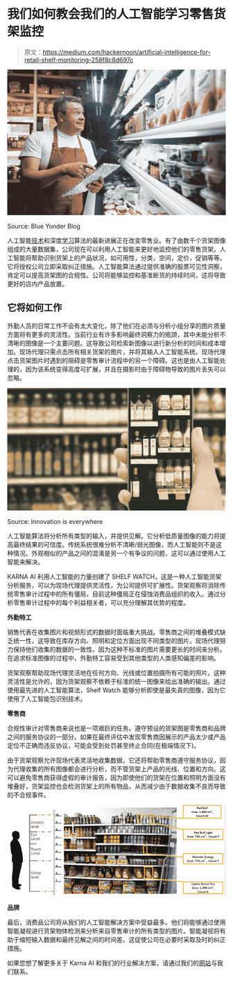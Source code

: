# 我们如何教会我们的人工智能学习零售货架监控

> 原文：<https://medium.com/hackernoon/artificial-intelligence-for-retail-shelf-monitoring-258f8c8d697c>

![](img/ffe8256accf876daac3f8ec2766a4ed1.png)

Source: Blue Yonder Blog

人工智能[技术](https://hackernoon.com/tagged/technology)和深度[学习](https://hackernoon.com/tagged/learning)算法的最新进展正在改变零售业。有了由数千个货架图像组成的大量数据集，公司现在可以利用人工智能来更好地监控他们的零售货架。人工智能将帮助识别货架上的产品状况，如可用性，分类，空间，定价，促销等等。它将授权公司立即采取纠正措施。人工智能算法通过提供准确的股票可见性洞察，肯定可以提高货架图的合规性。公司将能够监控和基准断货的持续时间，这将导致更好的店内产品放置。

## 它将如何工作

外勤人员的日常工作不会有太大变化，除了他们在必须与分析小组分享的图片质量方面将有更多的灵活性。当前行业有许多影响最终洞察力的瓶颈，其中未能分析不清晰的图像是一个主要问题。这导致公司检索新图像以进行新分析的时间和成本增加。现场代理只需点击所有相关货架的图片，并将其输入人工智能系统。现场代理点击货架图片时遇到的阻碍是零售审计流程中的另一个障碍。这也是由人工智能处理的，因为该系统变得高度可扩展，并且在摄影时由于障碍物导致的图片丢失可以忽略。

![](img/f4e1df8ee8faa12678de086933fa1006.png)

Source: Innovation is everywhere

人工智能算法将分析所有类型的输入，并提供见解。它分析低质量图像的能力将提高最终结果的可信度。传统系统很难分析不清晰/弱光图像，而人工智能则不是这种情况。外观相似的产品之间的混淆是另一个有争议的问题，这可以通过使用人工智能来解决。

KARNA AI 利用人工智能的力量创建了 SHELF WATCH，这是一种人工智能货架分析服务，可以为现场代理提供灵活性，为公司提供可扩展性。货架观察将消除传统零售审计过程中的所有僵局，目前这种僵局正在侵蚀消费品组织的收入。通过分析零售审计过程中的每个利益相关者，可以充分理解其优势的程度。

**外勤特工**

销售代表在收集图片和视频形式的数据时面临重大挑战。零售商之间的堆叠模式缺乏统一性，这导致在库存方向、照明和定位方面出现不同类型的图片。现场代理努力保持他们收集的数据的一致性，因为这种不标准的图片需要更长的时间来分析。在追求标准图像的过程中，外勤特工容易受到其他类型的人类感知偏差的影响。

货架观察帮助现场代理灵活地在任何方向、光线或位置拍摄所有可能的照片。这种灵活性是允许的，因为货架观察不依赖于标准的统一图像来给出准确的输出。通过使用最先进的人工智能算法，Shelf Watch 能够分析即使是最失真的图像，因为它使用了人工智能包识别技术。

**零售商**

合规性审计对零售商来说也是一项艰巨的任务。遵守预设的货架图是零售商和品牌之间的服务协议的一部分。如果在最终评估中发现零售商因展示的产品太少或产品定位不正确而违反协议，可能会受到处罚甚至终止合同(在极端情况下)。

由于货架观察允许现场代表灵活地收集数据，它还将帮助零售商遵守服务协议，因为代理收集的所有图像都会进行分析，而不管货架上产品的光线、位置和方向。这可以避免零售商获得虚假的审计报告，因为即使他们的货架在位置和照明方面没有堆叠好，货架监控也会检测货架上的所有物品，从而减少由于数据收集不良而导致的不合规事件。

![](img/ba5c2cfff959d7339b9dbd4f888b6a1d.png)

**品牌**

最后，消费品公司将从我们的人工智能解决方案中受益最多。他们将能够通过使用智能凝视进行货架物体检测来分析来自零售审计的所有类型的图片。智能凝视将有助于缩短输入数据和最终见解之间的时间差。这促使公司在必要时采取及时的纠正措施。

如果您想了解更多关于 Karna AI 和我们的行业解决方案，请通过我们的[网站](https://www.karna.ai/)与我们联系。